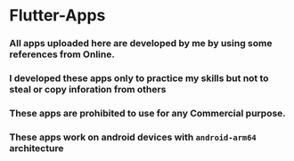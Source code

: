 # Flutter-Apps
### All apps uploaded here are developed by me by using some references from Online.
### I developed these apps only to practice my skills but not to steal or copy inforation from others
### These apps are prohibited to use for any Commercial purpose.
### These apps work on android devices with `android-arm64` architecture

